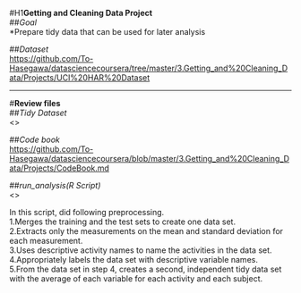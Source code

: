 #H1**Getting and Cleaning Data Project**  
##*Goal*  
*Prepare tidy data that can be used for later analysis  

##*Dataset*  
<https://github.com/To-Hasegawa/datasciencecoursera/tree/master/3.Getting_and%20Cleaning_Data/Projects/UCI%20HAR%20Dataset>  

***  
#**Review files**  
##*Tidy Dataset*  
<>  

##*Code book*  
<https://github.com/To-Hasegawa/datasciencecoursera/blob/master/3.Getting_and%20Cleaning_Data/Projects/CodeBook.md>  

##*run_analysis(R Script)*  
<>  

In this script, did following preprocessing.  
1.Merges the training and the test sets to create one data set.  
2.Extracts only the measurements on the mean and standard deviation for each measurement.  
3.Uses descriptive activity names to name the activities in the data set.  
4.Appropriately labels the data set with descriptive variable names.  
5.From the data set in step 4, creates a second, independent tidy data set with the average of each variable for each activity and each subject.  
